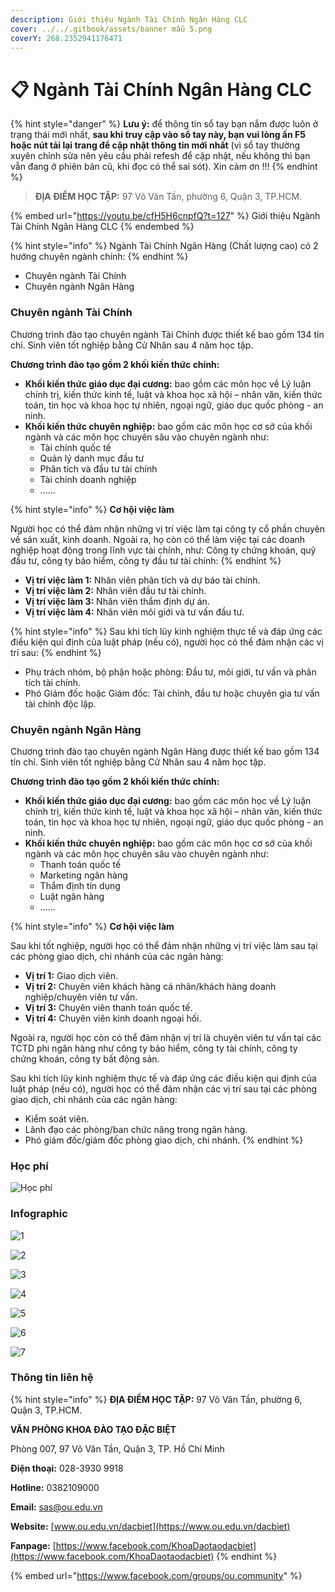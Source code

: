 ```yaml
---
description: Giới thiệu Ngành Tài Chính Ngân Hàng CLC
cover: ../../.gitbook/assets/banner mẫu 5.png
coverY: 268.2352941176471
---
```


# 📋 Ngành Tài Chính Ngân Hàng CLC

{% hint style="danger" %}
**Lưu ý:** để thông tin sổ tay bạn nắm được luôn ở trạng thái mới nhất, **sau khi truy cập vào sổ tay này, bạn vui lòng ấn F5 hoặc nút tải lại trang để cập nhật thông tin mới nhất** (vì sổ tay thường xuyên chỉnh sửa nên yêu cầu phải refesh để cập nhật, nếu không thì bạn vẫn đang ở phiên bản cũ, khi đọc có thể sai sót). Xin cảm ơn !!!
{% endhint %}

> **ĐỊA ĐIỂM HỌC TẬP:** 97 Võ Văn Tần, phường 6, Quận 3, TP.HCM.

{% embed url="https://youtu.be/cfH5H6cnpfQ?t=127" %}
Giới thiệu Ngành Tài Chính Ngân Hàng CLC
{% endembed %}

{% hint style="info" %}
Ngành Tài Chính Ngân Hàng (Chất lượng cao) có 2 hướng chuyên ngành chính:
{% endhint %}

* Chuyên ngành Tài Chính
* Chuyên ngành Ngân Hàng

### Chuyên ngành Tài Chính

Chương trình đào tạo chuyên ngành Tài Chính được thiết kế bao gồm 134 tín chỉ. Sinh viên tốt nghiệp bằng Cử Nhân sau 4 năm học tập.

**Chương trình đào tạo gồm 2 khối kiến thức chính:**

* **Khối kiến thức giáo dục đại cương:** bao gồm các môn học về Lý luận chính trị, kiến thức kinh tế, luật và khoa học xã hội – nhân văn, kiến thức toán, tin học và khoa học tự nhiên, ngoại ngữ, giáo dục quốc phòng - an ninh.
* **Khối kiến thức chuyên nghiệp:** bao gồm các môn học cơ sở của khối ngành và các môn học chuyên sâu vào chuyên ngành như:
  * Tài chính quốc tế
  * Quản lý danh mục đầu tư
  * Phân tích và đầu tư tài chính
  * Tài chính doanh nghiệp
  * ......

{% hint style="info" %}
**Cơ hội việc làm**

Người học có thể đảm nhận những vị trí việc làm tại công ty cổ phần chuyên về sản xuất, kinh doanh. Ngoài ra, họ còn có thể làm việc tại các doanh nghiệp hoạt động trong lĩnh vực tài chính, như: Công ty chứng khoán, quỹ đầu tư, công ty bảo hiểm, công ty đầu tư tài chính:
{% endhint %}

* **Vị trí việc làm 1:** Nhân viên phân tích và dự báo tài chính.
* **Vị trí việc làm 2:** Nhân viên đầu tư tài chính.
* **Vị trí việc làm 3:** Nhân viên thẩm định dự án.
* **Vị trí việc làm 4:** Nhân viên môi giới và tư vấn đầu tư.

{% hint style="info" %}
Sau khi tích lũy kinh nghiệm thực tế và đáp ứng các điều kiện qui định của luật pháp (nếu có), người học có thể đảm nhận các vị trí sau:
{% endhint %}

* Phụ trách nhóm, bộ phận hoặc phòng: Đầu tư, môi giới, tư vấn và phân tích tài chính.
* Phó Giám đốc hoặc Giám đốc: Tài chính, đầu tư hoặc chuyên gia tư vấn tài chính độc lập.

### Chuyên ngành Ngân Hàng

Chương trình đào tạo chuyên ngành Ngân Hàng được thiết kế bao gồm 134 tín chỉ. Sinh viên tốt nghiệp bằng Cử Nhân sau 4 năm học tập.

**Chương trình đào tạo gồm 2 khối kiến thức chính:**

* **Khối kiến thức giáo dục đại cương:** bao gồm các môn học về Lý luận chính trị, kiến thức kinh tế, luật và khoa học xã hội – nhân văn, kiến thức toán, tin học và khoa học tự nhiên, ngoại ngữ, giáo dục quốc phòng - an ninh.
* **Khối kiến thức chuyên nghiệp:** bao gồm các môn học cơ sở của khối ngành và các môn học chuyên sâu vào chuyên ngành như:
  * Thanh toán quốc tế
  * Marketing ngân hàng
  * Thẩm định tín dụng
  * Luật ngân hàng
  * ......

{% hint style="info" %}
**Cơ hội việc làm**

Sau khi tốt nghiệp, người học có thể đảm nhận những vị trí việc làm sau tại các phòng giao dịch, chi nhánh của các ngân hàng:

* **Vị trí 1:** Giao dịch viên.
* **Vị trí 2:** Chuyên viên khách hàng cá nhân/khách hàng doanh nghiệp/chuyên viên tư vấn.
* **Vị trí 3:** Chuyên viên thanh toán quốc tế.
* **Vị trí 4:** Chuyên viên kinh doanh ngoại hối.

Ngoài ra, người học còn có thể đảm nhận vị trí là chuyên viên tư vấn tại các TCTD phi ngân hàng như công ty bảo hiểm, công ty tài chính, công ty chứng khoán, công ty bất động sản.

Sau khi tích lũy kinh nghiệm thực tế và đáp ứng các điều kiện qui định của luật pháp (nếu có), người học có thể đảm nhận các vị trí sau tại các phòng giao dịch, chi nhánh của các ngân hàng:

* Kiểm soát viên.
* Lãnh đạo các phòng/ban chức năng trong ngân hàng.
* Phó giám đốc/giám đốc phòng giao dịch, chi nhánh.
{% endhint %}

### Học phí

![Học phí](<../../.gitbook/assets/48 - học phí.png>)

### Infographic

![1](<../../.gitbook/assets/15 - Ngành Tài chính ngân hàng.png>)

![2](<../../.gitbook/assets/16 - Tài chính.png>)

![3](<../../.gitbook/assets/17- Tài chính.png>)

![4](<../../.gitbook/assets/18 - Tài chính.png>)

![5](<../../.gitbook/assets/19 - Ngân hàng.png>)

![6](<../../.gitbook/assets/20 - Ngân hàng.png>)

![7](<../../.gitbook/assets/21 - Ngân hàng.png>)

### Thông tin liên hệ

{% hint style="info" %}
**ĐỊA ĐIỂM HỌC TẬP:** 97 Võ Văn Tần, phường 6, Quận 3, TP.HCM.

**VĂN PHÒNG KHOA ĐÀO TẠO ĐẶC BIỆT**&#x20;

Phòng 007, 97 Võ Văn Tần, Quận 3, TP. Hồ Chí Minh

**Điện thoại:** 028-3930 9918

**Hotline:** 0382109000

**Email:** sas@ou.edu.vn

**Website:** [www.ou.edu.vn/dacbiet](https://www.ou.edu.vn/dacbiet)

**Fanpage:** [https://www.facebook.com/KhoaDaotaodacbiet](https://www.facebook.com/KhoaDaotaodacbiet)
{% endhint %}

{% embed url="https://www.facebook.com/groups/ou.community" %}
